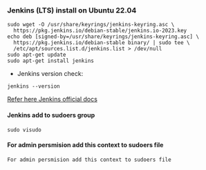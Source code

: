 ### Jenkins (LTS) install on Ubuntu 22.04
```
sudo wget -O /usr/share/keyrings/jenkins-keyring.asc \
  https://pkg.jenkins.io/debian-stable/jenkins.io-2023.key
echo deb [signed-by=/usr/share/keyrings/jenkins-keyring.asc] \
  https://pkg.jenkins.io/debian-stable binary/ | sudo tee \
  /etc/apt/sources.list.d/jenkins.list > /dev/null
sudo apt-get update
sudo apt-get install jenkins
```
* Jenkins version check:
```
jenkins --version
```

[Refer here Jenkins official docs](https://www.jenkins.io/doc/book/installing/linux/#debianubuntu)

#### Jenkins add to sudoers group
```
sudo visudo
```
#### For admin persmision add this context to sudoers file
```
For admin persmision add this context to sudoers file
```